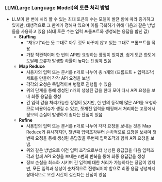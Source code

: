 ### LLM(Large Language Model)의 토큰 처리 방법
- LLM이 한 번에 처리 할 수 있는 최대 토큰의 수는 모델이 발전 함에 따라 증가하고 있지만, 태생적으로 그 한계가 정해져 있으며 이를 극복하기 위해 다음과 같은 방법들을 사용하고 있음
  (최대 토큰 수는 입력 프롬프트와 생성되는 응답을 합친 값)
	- **Stuffing**
		- "채우기"라는 뜻 그대로 아무 것도 바꾸지 않고 있는 그대로 프롬프트를 적용
		- 가장 직관적이며 한 번의 API만 요청하는 장정이 있지만, 쉽게 토근 한도에 도달해 오류가 발생할 확률이 높다는 단점이 있음
	- **Map Reduce**
		- 사용자의 입력 또는 문서를 n개로 나누어 총 n개의 (프롬프트 + 입력조각)세트를 만들어 각각 API 요청을 보냄
		- 각각의 요청은 독립적이며 병렬로 진행될 수 있음
		- 위의 단계를 통해 생성된 n개의 생성된 값을 한대 모아 다시 API 요청을 보내 최종 응답을 생성		  
		- 긴 입력 값을 처리가능한 장점이 있지만, 한 번의 동작에 많은 API를 요청하므로 비용이슈가 생길 수 있고, 쪼개진 입력을 매핑해서 처리하는 고정에서 정보의 손실이 발생하기 쉽다는 단점이 있음
	- **Refine**
		- 사용잡의 입력 또는 문서를 n개로 나누어 각각 요청을 보내는 것은 Map Reduce와 유사하지만, 첫번째 입력조각부터 순차적으로 요청을 보내며 첫번째 요청을 통해 생성된 응답값을 두번째 입력조각과 함께 API 요청을 보냄.
		- 위와 같은 방법으로 이전 입력 조각으로부터 생성된 응답값을 다음 입력조각과 함께 API 요청을 보내는 n번의 반복을 통해 최종 응답값을 생성
		- 정보 손실을 최소화 시키며 긴 입력에 대한 처리가 가능하다는 장점이 있지만, 모든 입력과 생성이 순차적으로 진행되어야 함으로 최종 응답 생성까지 상대적으로 오랜 시간이 걸린다는 단점이 있음